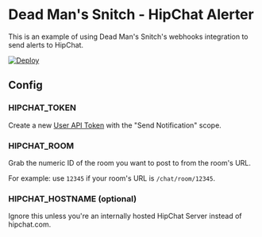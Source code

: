 # Dead Man's Snitch - HipChat Alerter

This is an example of using Dead Man's Snitch's webhooks integration to send
alerts to HipChat.

[![Deploy](https://www.herokucdn.com/deploy/button.svg)](https://heroku.com/deploy)

## Config

### HIPCHAT_TOKEN

Create a new [User API Token](https://hipchat.com/account/api) with the
"Send Notification" scope.

### HIPCHAT_ROOM

Grab the numeric ID of the room you want to post to from the room's URL. 

For example: use `12345` if your room's URL is `/chat/room/12345`.

### HIPCHAT_HOSTNAME (optional)

Ignore this unless you're an internally hosted HipChat Server instead of
hipchat.com.
